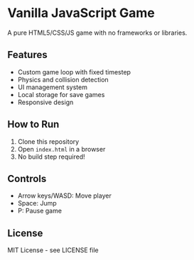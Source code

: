 # Vanilla JavaScript Game

A pure HTML5/CSS/JS game with no frameworks or libraries.

## Features
- Custom game loop with fixed timestep
- Physics and collision detection
- UI management system
- Local storage for save games
- Responsive design

## How to Run
1. Clone this repository
2. Open `index.html` in a browser
3. No build step required!

## Controls
- Arrow keys/WASD: Move player
- Space: Jump
- P: Pause game

## License
MIT License - see LICENSE file
